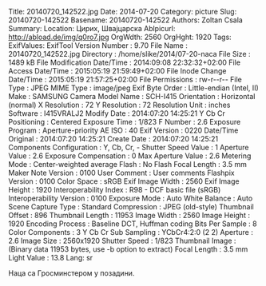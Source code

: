 Title: 20140720_142522.jpg
Date: 2014-07-20
Category: picture
Slug: 20140720-142522
Basename: 20140720-142522
Authors: Zoltan Csala
Summary:
Location: Цирих, Швајцарска
Ablpicurl: http://abload.de/img/q0ro7.jpg
OrgWdth: 2560
OrgHght: 1920
Tags:
ExifValues: ExifTool Version Number : 9.70
            File Name : 20140720_142522.jpg
            Directory : /home/slike/2014/07-20-naca
            File Size : 1489 kB
            File Modification Date/Time : 2014:09:08 22:32:32+02:00
            File Access Date/Time : 2015:05:19 21:59:49+02:00
            File Inode Change Date/Time : 2015:05:19 21:57:25+02:00
            File Permissions : rw-r--r--
            File Type : JPEG
            MIME Type : image/jpeg
            Exif Byte Order : Little-endian (Intel, II)
            Make : SAMSUNG
            Camera Model Name : SCH-I415
            Orientation : Horizontal (normal)
            X Resolution : 72
            Y Resolution : 72
            Resolution Unit : inches
            Software : I415VRALJ2
            Modify Date : 2014:07:20 14:25:21
            Y Cb Cr Positioning : Centered
            Exposure Time : 1/823
            F Number : 2.6
            Exposure Program : Aperture-priority AE
            ISO : 40
            Exif Version : 0220
            Date/Time Original : 2014:07:20 14:25:21
            Create Date : 2014:07:20 14:25:21
            Components Configuration : Y, Cb, Cr, -
            Shutter Speed Value : 1
            Aperture Value : 2.6
            Exposure Compensation : 0
            Max Aperture Value : 2.6
            Metering Mode : Center-weighted average
            Flash : No Flash
            Focal Length : 3.5 mm
            Maker Note Version : 0100
            User Comment : User comments
            Flashpix Version : 0100
            Color Space : sRGB
            Exif Image Width : 2560
            Exif Image Height : 1920
            Interoperability Index : R98 - DCF basic file (sRGB)
            Interoperability Version : 0100
            Exposure Mode : Auto
            White Balance : Auto
            Scene Capture Type : Standard
            Compression : JPEG (old-style)
            Thumbnail Offset : 896
            Thumbnail Length : 11953
            Image Width : 2560
            Image Height : 1920
            Encoding Process : Baseline DCT, Huffman coding
            Bits Per Sample : 8
            Color Components : 3
            Y Cb Cr Sub Sampling : YCbCr4:2:0 (2 2)
            Aperture : 2.6
            Image Size : 2560x1920
            Shutter Speed : 1/823
            Thumbnail Image : (Binary data 11953 bytes, use -b option to extract)
            Focal Length : 3.5 mm
            Light Value : 13.8
Lang: sr

Наца са Гросминстером у позадини.
